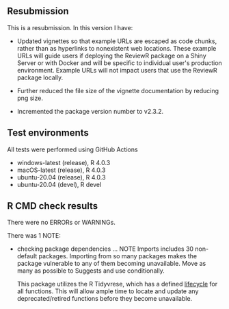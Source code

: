 ## Resubmission
This is a resubmission. In this version I have:

* Updated vignettes so that example URLs are escaped as code chunks, rather than as hyperlinks to nonexistent web locations. These example URLs will guide users if deploying the ReviewR package on a Shiny Server or with Docker and will be specific to individual user's production environment. Example URLs will not impact users that use the ReviewR package locally. 

* Further reduced the file size of the vignette documentation by reducing png size. 

* Incremented the package version number to v2.3.2. 

## Test environments
All tests were performed using GitHub Actions

* windows-latest (release), R 4.0.3 
* macOS-latest (release), R 4.0.3 
* ubuntu-20.04 (release), R 4.0.3 
* ubuntu-20.04 (devel), R devel

## R CMD check results
There were no ERRORs or WARNINGs. 

There was 1 NOTE:

* checking package dependencies ... NOTE
  Imports includes 30 non-default packages.
  Importing from so many packages makes the package vulnerable to any of
  them becoming unavailable.  Move as many as possible to Suggests and
  use conditionally.
  
  This package utilizes the R Tidyvrese, which has a defined [lifecycle](https://lifecycle.r-lib.org/articles/stages.html) for all functions. This will allow ample time to locate and update any deprecated/retired functions before they become unavailable. 
